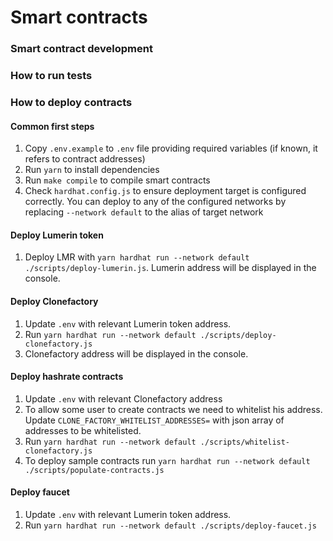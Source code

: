 # Smart contracts

### Smart contract development

### How to run tests

### How to deploy contracts
#### Common first steps
1. Copy `.env.example`  to  `.env` file providing required variables (if known, it refers to contract addresses) 
2. Run `yarn` to install dependencies
3. Run `make compile` to compile smart contracts
4. Check `hardhat.config.js` to ensure deployment target is configured correctly. You can deploy to any of the configured networks by replacing `--network default` to the alias of target network

#### Deploy Lumerin token
1. Deploy LMR with `yarn hardhat run --network default ./scripts/deploy-lumerin.js`. Lumerin address will be displayed in the console.

#### Deploy Clonefactory
1. Update `.env` with relevant Lumerin token address. 
2. Run `yarn hardhat run --network default ./scripts/deploy-clonefactory.js`
3. Clonefactory address will be displayed in the console.

#### Deploy hashrate contracts
1. Update `.env` with relevant Clonefactory address
2. To allow some user to create contracts we need to whitelist his address. Update `CLONE_FACTORY_WHITELIST_ADDRESSES=` with json array of addresses to be whitelisted.
3. Run `yarn hardhat run --network default ./scripts/whitelist-clonefactory.js`
4. To deploy sample contracts run `yarn hardhat run --network default ./scripts/populate-contracts.js`

#### Deploy faucet
1. Update `.env` with relevant Lumerin token address. 
2. Run `yarn hardhat run --network default ./scripts/deploy-faucet.js`

